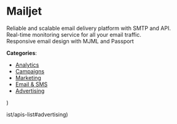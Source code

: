 # Mailjet


Reliable and scalable email delivery platform with SMTP and API.  
Real-time monitoring service for all your email traffic.  
Responsive email design with MJML and Passport



**Categories**:
- [Analytics](https://github.com/apis-list/apis-list#analytics)
- [Campaigns](https://github.com/apis-list/apis-list#campaigns)
- [Marketing](https://github.com/apis-list/apis-list#marketing)
- [Email & SMS](https://github.com/apis-list/apis-list#email-and-sms)
- [Advertising](https://github.com/apis-list/apis-list#advertising)



)



ist/apis-list#advertising)



